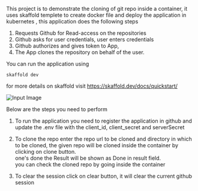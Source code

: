 This project is to demonstrate the cloning of git repo inside a container, it uses skaffold templete to create docker file and deploy the application in kubernetes , this application does the following steps

1) Requests Github for Read-access on the repositories 
2) Github asks for user credentials, user enters credentials
3) Github authorizes and gives token to App, 
4) The App clones the repository on behalf of the user. 

You can run the application using 

```skaffold dev```

for more details on skaffold visit https://skaffold.dev/docs/quickstart/

![Input Image](./img/gitform.png)

Below are the steps you need to perform
1) To run the application you need to register the application in github and update the .env file with the client_id, client_secret and serverSecret
2) To clone the repo enter the repo url to be cloned and directory in which to be cloned, the given repo will be cloned inside the container by clicking on clone button.  
one's done the Result will be shown as Done in result field.  
you can check the cloned repo by going inside the container

3) To clear the session click on clear button, it will clear the current github session
